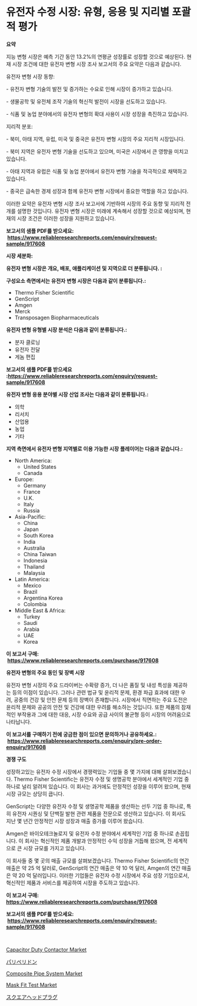 <p><h1>유전자 수정 시장: 유형, 응용 및 지리별 포괄적 평가</h1></p><p><strong>요약</strong></p>
<p><p>지능 변형 시장은 예측 기간 동안 13.2%의 연평균 성장률로 성장할 것으로 예상된다. 현재 시장 조건에 대한 유전자 변형 시장 조사 보고서의 주요 요약은 다음과 같습니다.</p><p>유전자 변형 시장 동향:</p><p>- 유전자 변형 기술의 발전 및 증가하는 수요로 인해 시장이 증가하고 있습니다.</p><p>- 생물공학 및 유전체 조작 기술의 혁신적 발전이 시장을 선도하고 있습니다.</p><p>- 식품 및 농업 분야에서의 유전자 변형의 확대 사용이 시장 성장을 촉진하고 있습니다.</p><p>지리적 분포:</p><p>- 북미, 아태 지역, 유럽, 미국 및 중국은 유전자 변형 시장의 주요 지리적 시장입니다.</p><p>- 북미 지역은 유전자 변형 기술을 선도하고 있으며, 미국은 시장에서 큰 영향을 미치고 있습니다.</p><p>- 아태 지역과 유럽은 식품 및 농업 분야에서 유전자 변형 기술을 적극적으로 채택하고 있습니다.</p><p>- 중국은 급속한 경제 성장과 함께 유전자 변형 시장에서 중요한 역할을 하고 있습니다.</p><p>이러한 요약은 유전자 변형 시장 조사 보고서에 기반하여 시장의 주요 동향 및 지리적 전개를 설명한 것입니다. 유전자 변형 시장은 미래에 계속해서 성장할 것으로 예상되며, 현재의 시장 조건은 이러한 성장을 지원하고 있습니다.</p></p>
<p><strong>보고서의 샘플 PDF를 받으세요: &nbsp;<a href="https://www.reliableresearchreports.com/enquiry/request-sample/917608">https://www.reliableresearchreports.com/enquiry/request-sample/917608</a></strong></p>
<p><strong>시장 세분화:</strong></p>
<p><strong> 유전자 변형 시장은 개요, 배포, 애플리케이션 및 지역으로 더 분류됩니다. :</strong></p>
<p><strong>구성요소 측면에서는 유전자 변형 시장은 다음과 같이 분류됩니다.:</strong></p>
<p><ul><li>Thermo Fisher Scientific</li><li>GenScript</li><li>Amgen</li><li>Merck</li><li>Transposagen Biopharmaceuticals</li></ul></p>
<p><strong> 유전자 변형 유형별 시장 분석은 다음과 같이 분류됩니다.:</strong></p>
<p><ul><li>분자 클로닝</li><li>유전자 전달</li><li>게놈 편집</li></ul></p>
<p><strong>보고서의 샘플 PDF를 받으세요 :<a href="https://www.reliableresearchreports.com/enquiry/request-sample/917608">https://www.reliableresearchreports.com/enquiry/request-sample/917608</a></strong></p>
<p><strong> 유전자 변형 응용 분야별 시장 산업 조사는 다음과 같이 분류됩니다.:</strong></p>
<p><ul><li>의학</li><li>리서치</li><li>산업용</li><li>농업</li><li>기타</li></ul></p>
<p><strong>지역 측면에서 유전자 변형 지역별로 이용 가능한 시장 플레이어는 다음과 같습니다.:</strong></p>
<p><ul>
    <li>
        North America:
        <ul>
            <li>United States</li>
            <li>Canada</li>
        </ul>
    </li>
    <li>
        Europe:
        <ul>
            <li>Germany</li>
            <li>France</li>
            <li>U.K.</li>
            <li>Italy</li>
            <li>Russia</li>
        </ul>
    </li>
    <li>
        Asia-Pacific:
        <ul>
            <li>China</li>
            <li>Japan</li>
            <li>South Korea</li>
            <li>India</li>
            <li>Australia</li>
            <li>China Taiwan</li>
            <li>Indonesia</li>
            <li>Thailand</li>
            <li>Malaysia</li>
        </ul>
    </li>
    <li>
        Latin America:
        <ul>
            <li>Mexico</li>
            <li>Brazil</li>
            <li>Argentina Korea</li>
            <li>Colombia</li>
        </ul>
    </li>
    <li>
        Middle East & Africa:
        <ul>
            <li>Turkey</li>
            <li>Saudi</li>
            <li>Arabia</li>
            <li>UAE</li>
            <li>Korea</li>
        </ul>
    </li>
    </ul></p>
<p><strong>이 보고서 구매: &nbsp;<a href="https://www.reliableresearchreports.com/purchase/917608">https://www.reliableresearchreports.com/purchase/917608</a></strong></p>
<p><strong>유전자 변형의 주요 동인 및 장벽 시장</strong></p>
<p><p>유전자 변형 시장의 주요 드라이버는 수확량 증가, 더 나은 품질 및 내성 특성을 제공하는 등의 이점이 있습니다. 그러나 관련 법규 및 윤리적 문제, 환경 파급 효과에 대한 우려, 공중의 건강 및 안전 문제 등의 장벽이 존재합니다. 시장에서 직면하는 주요 도전은 윤리적 문제와 공공의 안전 및 건강에 대한 우려를 해소하는 것입니다. 또한 제품의 잠재적인 부작용과 그에 대한 대응, 시장 수요와 공급 사이의 불균형 등이 시장의 어려움으로 나타납니다.</p></p>
<p><strong>이 보고서를 구매하기 전에 궁금한 점이 있으면 문의하거나 공유하세요.: &nbsp;<a href="https://www.reliableresearchreports.com/enquiry/pre-order-enquiry/917608">https://www.reliableresearchreports.com/enquiry/pre-order-enquiry/917608</a></strong></p>
<p><strong>경쟁 구도</strong></p>
<p><p>성장하고있는 유전자 수정 시장에서 경쟁력있는 기업들 중 몇 가지에 대해 살펴보겠습니다. Thermo Fisher Scientific는 유전자 수정 및 생명공학 분야에서 세계적인 기업 중 하나로 널리 알려져 있습니다. 이 회사는 과거에도 안정적인 성장을 이루어 왔으며, 현재 시장 규모는 상당히 큽니다. </p><p>GenScript는 다양한 유전자 수정 및 생명공학 제품을 생산하는 선두 기업 중 하나로, 특히 유전자 시퀀싱 및 단백질 발현 관련 제품을 전문으로 생산하고 있습니다. 이 회사도 지난 몇 년간 안정적인 시장 성장과 매출 증가를 이루어 왔습니다. </p><p>Amgen은 바이오테크놀로지 및 유전자 수정 분야에서 세계적인 기업 중 하나로 손꼽힙니다. 이 회사는 혁신적인 제품 개발과 안정적인 수익 성장을 거듭해 왔으며, 전 세계적으로 큰 시장 규모를 가지고 있습니다. </p><p>이 회사들 중 몇 곳의 매출 규모를 살펴보겠습니다. Thermo Fisher Scientific의 연간 매출은 약 25 억 달러로, GenScript의 연간 매출은 약 10 억 달러, Amgen의 연간 매출은 약 20 억 달러입니다. 이러한 기업들은 유전자 수정 시장에서 주요 성장 기업으로서, 혁신적인 제품과 서비스를 제공하여 시장을 주도하고 있습니다.</p></p>
<p><strong>이 보고서 구매: &nbsp; <a href="https://www.reliableresearchreports.com/purchase/917608">https://www.reliableresearchreports.com/purchase/917608</a></strong></p>
<p><strong>보고서의 샘플 PDF를 받으세요: &nbsp;<a href="https://www.reliableresearchreports.com/enquiry/request-sample/917608">https://www.reliableresearchreports.com/enquiry/request-sample/917608</a></strong><strong></strong></p>
<p>&nbsp;</p>
<p><p><a href="https://view.publitas.com/reportprime-1/global-capacitor-duty-contactor-market-size-and-market-trends-insights-and-projections-from-2024-to-2031/">Capacitor Duty Contactor Market</a></p><p><a href="https://github.com/xnljig2898992/Market-Research-Report-List-1/blob/main/2128538183391.md">パリペリドン</a></p><p><a href="https://view.publitas.com/reportprime-1/composite-pipe-system-market-with-the-goal-of-estimating-the-market-size-and-future-growth-potential-of-various-market-segments-based-on-component-applications-end-user-and-region/">Composite Pipe System Market</a></p><p><a href="https://woozy-pyroraptor-a1f.notion.site/Mask-Fit-Test-Market-Size-Share-Trends-Analysis-Report-By-Material-By-Type-By-End-user-By-Regi-ea38a1173fd54c79998b0ef16c4a29e8">Mask Fit Test Market</a></p><p><a href="https://medium.com/@kelsitorphy644/%E5%9B%9B%E8%A7%92%E3%81%84%E3%83%98%E3%83%83%E3%83%89%E3%83%97%E3%83%A9%E3%82%B0%E3%81%AE%E5%B8%82%E5%A0%B4%E3%83%AC%E3%83%9D%E3%83%BC%E3%83%88%E3%81%AF-%E3%81%93%E3%81%AE%E5%B8%82%E5%A0%B4%E3%81%AE%E6%9C%80%E6%96%B0%E3%81%AE%E3%83%88%E3%83%AC%E3%83%B3%E3%83%89%E3%81%A8%E6%88%90%E9%95%B7%E6%A9%9F%E4%BC%9A%E3%82%92%E6%98%8E%E3%82%89%E3%81%8B%E3%81%AB%E3%81%97%E3%81%A6%E3%81%84%E3%81%BE%E3%81%99-8c9fa12ce5a9">スクエアヘッドプラグ</a></p></p>